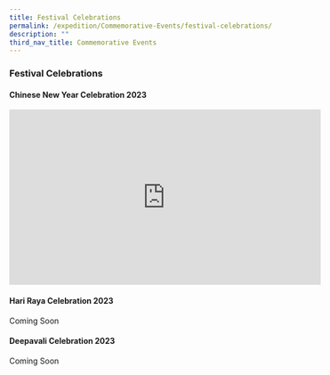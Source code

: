 ```yaml
---
title: Festival Celebrations
permalink: /expedition/Commemorative-Events/festival-celebrations/
description: ""
third_nav_title: Commemorative Events
---
```

### Festival Celebrations

#### Chinese New Year Celebration 2023

<iframe width="560" height="315" src="https://www.youtube.com/embed/38V8gGd69Dc" title="YouTube video player" frameborder="0" allow="accelerometer; autoplay; clipboard-write; encrypted-media; gyroscope; picture-in-picture; web-share" allowfullscreen></iframe>

#### Hari Raya Celebration 2023

Coming Soon

#### Deepavali Celebration 2023

Coming Soon


